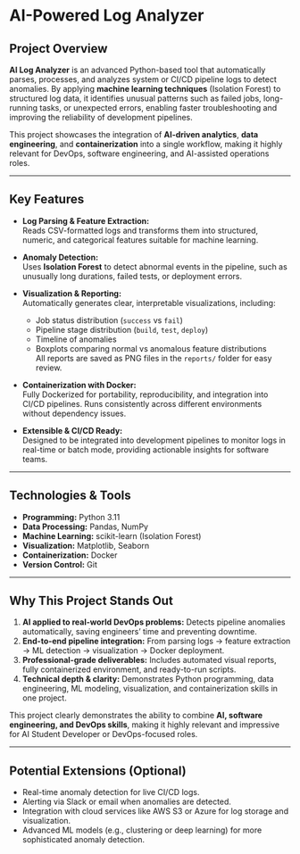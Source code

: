 # AI-Powered Log Analyzer

## Project Overview
**AI Log Analyzer** is an advanced Python-based tool that automatically parses, processes, and analyzes system or CI/CD pipeline logs to detect anomalies. By applying **machine learning techniques** (Isolation Forest) to structured log data, it identifies unusual patterns such as failed jobs, long-running tasks, or unexpected errors, enabling faster troubleshooting and improving the reliability of development pipelines.

This project showcases the integration of **AI-driven analytics**, **data engineering**, and **containerization** into a single workflow, making it highly relevant for DevOps, software engineering, and AI-assisted operations roles.

---

## Key Features
- **Log Parsing & Feature Extraction:**  
  Reads CSV-formatted logs and transforms them into structured, numeric, and categorical features suitable for machine learning.
  
- **Anomaly Detection:**  
  Uses **Isolation Forest** to detect abnormal events in the pipeline, such as unusually long durations, failed tests, or deployment errors.

- **Visualization & Reporting:**  
  Automatically generates clear, interpretable visualizations, including:
  - Job status distribution (`success` vs `fail`)
  - Pipeline stage distribution (`build`, `test`, `deploy`)
  - Timeline of anomalies
  - Boxplots comparing normal vs anomalous feature distributions  
  All reports are saved as PNG files in the `reports/` folder for easy review.

- **Containerization with Docker:**  
  Fully Dockerized for portability, reproducibility, and integration into CI/CD pipelines. Runs consistently across different environments without dependency issues.

- **Extensible & CI/CD Ready:**  
  Designed to be integrated into development pipelines to monitor logs in real-time or batch mode, providing actionable insights for software teams.

---

## Technologies & Tools
- **Programming:** Python 3.11  
- **Data Processing:** Pandas, NumPy  
- **Machine Learning:** scikit-learn (Isolation Forest)  
- **Visualization:** Matplotlib, Seaborn  
- **Containerization:** Docker  
- **Version Control:** Git  

---


## Why This Project Stands Out
1. **AI applied to real-world DevOps problems:** Detects pipeline anomalies automatically, saving engineers’ time and preventing downtime.  
2. **End-to-end pipeline integration:** From parsing logs → feature extraction → ML detection → visualization → Docker deployment.  
3. **Professional-grade deliverables:** Includes automated visual reports, fully containerized environment, and ready-to-run scripts.  
4. **Technical depth & clarity:** Demonstrates Python programming, data engineering, ML modeling, visualization, and containerization skills in one project.  

This project clearly demonstrates the ability to combine **AI, software engineering, and DevOps skills**, making it highly relevant and impressive for AI Student Developer or DevOps-focused roles.

---

## Potential Extensions (Optional)
- Real-time anomaly detection for live CI/CD logs.  
- Alerting via Slack or email when anomalies are detected.  
- Integration with cloud services like AWS S3 or Azure for log storage and visualization.  
- Advanced ML models (e.g., clustering or deep learning) for more sophisticated anomaly detection.
